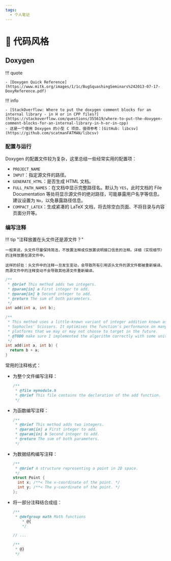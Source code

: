 ```yaml
---
tags:
  - 个人笔记
---
```


# 📒 代码风格

## Doxygen

!!! quote

    - [Doxygen Quick Reference](https://www.mitk.org/images/1/1c/BugSquashingSeminars%242013-07-17-DoxyReference.pdf)

!!! info

    - [StackOverflow: Where to put the doxygen comment blocks for an internal library - in H or in CPP files?](https://stackoverflow.com/questions/355619/where-to-put-the-doxygen-comment-blocks-for-an-internal-library-in-h-or-in-cpp)
    - 这是一个使用 Doxygen 的小型 C 项目，值得参考：[GitHub: libcsv](https://github.com/scatmanFATMAN/libcsv)

### 配置与运行

Doxygen 的配置文件较为复杂，这里总结一些经常实用的配置项：

- `PROJECT_NAME`
- `INPUT`：指定源文件的路径。
- `GENERATE_HTML`：是否生成 HTML 文档。
- `FULL_PATH_NAMES`：在文档中显示完整路径名。默认为 `YES`，此时文档的 File Documentation 等处将显示源文件的绝对路径，可能暴露用户名字等信息。建议设置为 `No`，以免暴露路径信息。
- `COMPACT_LATEX`：生成紧凑的 LaTeX 文档，将去除空白页面、不将目录与内容页面分开等。

### 编写注释

!!! tip "注释放置在头文件还是源文件？"

    一般来说，头文件尽量保持简洁，不放置注释或仅放置说明接口信息的注释。详细（实现细节）的注释放置在源文件中。

    这样的好处：头文件中的注释一旦发生变动，会导致所有引用该头文件的源文件都被重新编译。而源文件中的注释变动不会导致其他源文件重新编译。

```c title="mymodule.h"
/**
 * @brief This method adds two integers.
 * @param[in] a First integer to add.
 * @param[in] b Second integer to add.
 * @return The sum of both parameters.
 */
int add(int a, int b);
```

```c title="mymodule.cpp"
/**
 * This method uses a little-known variant of integer addition known as
 * Sophocles' Scissors. It optimises the function's performance on many
 * platforms that we may or may not choose to target in the future.
 * @TODO make sure I implemented the algorithm correctly with some unit tests.
 */
int add(int a, int b) {
  return b + a;
}
```

常用的注释格式：

- 为整个文件编写注释：

    ```c
    /**
     * @file mymodule.h
     * @brief This file contains the declaration of the add function.
     */
    ```

- 为函数编写注释：

    ```c
    /**
     * @brief This method adds two integers.
     * @param[in] a First integer to add.
     * @param[in] b Second integer to add.
     * @return The sum of both parameters.
     */

- 为数据结构编写注释：

    ```c
    /**
     * @brief A structure representing a point in 2D space.
     */
    struct Point {
      int x; /**< The x-coordinate of the point. */
      int y; /**< The y-coordinate of the point. */
    };
    ```

- 将一部分注释结合成组：

    ```c
    /**
     * @defgroup math Math functions
        * @{
        */

    // ...

    /**
     * @}
     */
    ```
